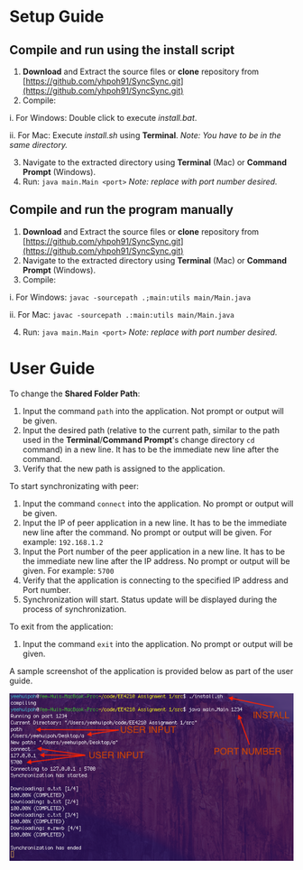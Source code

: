 # Setup Guide

## Compile and run using the install script

1. __Download__ and Extract the source files or __clone__ repository from [https://github.com/yhpoh91/SyncSync.git](https://github.com/yhpoh91/SyncSync.git)
2. Compile:

 i. For Windows: Double click to execute _install.bat_.
 
 ii. For Mac: Execute _install.sh_ using __Terminal__. _Note: You have to be in the same directory._

3. Navigate to the extracted directory using __Terminal__ (Mac) or __Command Prompt__ (Windows).
4. Run: ```java main.Main <port>``` _Note: replace <port> with port number desired._

## Compile and run the program manually

1. __Download__ and Extract the source files or __clone__ repository from [https://github.com/yhpoh91/SyncSync.git](https://github.com/yhpoh91/SyncSync.git)
2. Navigate to the extracted directory using __Terminal__ (Mac) or __Command Prompt__ (Windows).
3. Compile:

 i. For Windows: ```javac -sourcepath .;main:utils main/Main.java```
 
 ii. For Mac: ```javac -sourcepath .:main:utils main/Main.java```
 
4. Run: ```java main.Main <port>``` _Note: replace <port> with port number desired._

# User Guide

To change the __Shared Folder Path__:

1. Input the command ```path``` into the application. Not prompt or output will be given.
2. Input the desired path (relative to the current path, similar to the path used in the __Terminal__/__Command Prompt__'s change directory ```cd``` command) in a new line. It has to be the immediate new line after the command.
3. Verify that the new path is assigned to the application.

To start synchronizating with peer:

1. Input the command ```connect``` into the application. No prompt or output will be given.
2. Input the IP of peer application in a new line. It has to be the immediate new line after the command. No prompt or output will be given. For example: ```192.168.1.2```
3. Input the Port number of the peer application in a new line. It has to be the immediate new line after the IP address. No prompt or output will be given. For example: ```5700```
4. Verify that the application is connecting to the specified IP address and Port number.
5. Synchronization will start. Status update will be displayed during the process of synchronization.

To exit from the application:

1. Input the command ```exit``` into the application. No prompt or output will be given.

A sample screenshot of the application is provided below as part of the user guide.

![alt text](https://github.com/yhpoh91/SyncSync/raw/master/screenshot.png "Sample Screenshot")
